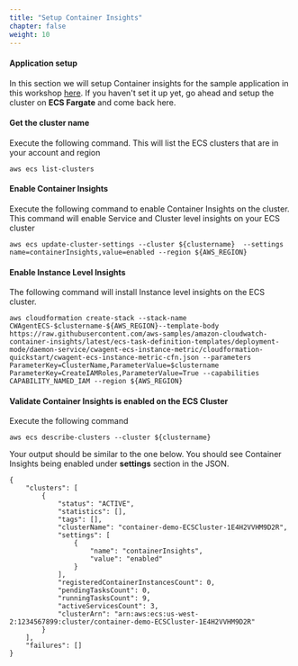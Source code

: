 ```yaml
---
title: "Setup Container Insights"
chapter: false
weight: 10
---
```


#### Application setup
In this section we will setup Container insights for the sample application in this workshop [here](../../platform). If you haven't set it up yet, go ahead and setup the cluster on **ECS Fargate** and come back here.

#### Get the cluster name

Execute the following command. This will list the ECS clusters that are in your account and region

```
aws ecs list-clusters
```

#### Enable Container Insights 
Execute the following command to enable Container Insights on the cluster. This command will enable Service and Cluster level insights on your ECS cluster

```
aws ecs update-cluster-settings --cluster ${clustername}  --settings name=containerInsights,value=enabled --region ${AWS_REGION}
```

#### Enable Instance Level Insights
The following command will install Instance level insights on the ECS cluster.

```
aws cloudformation create-stack --stack-name CWAgentECS-$clustername-${AWS_REGION}--template-body https://raw.githubusercontent.com/aws-samples/amazon-cloudwatch-container-insights/latest/ecs-task-definition-templates/deployment-mode/daemon-service/cwagent-ecs-instance-metric/cloudformation-quickstart/cwagent-ecs-instance-metric-cfn.json --parameters ParameterKey=ClusterName,ParameterValue=$clustername ParameterKey=CreateIAMRoles,ParameterValue=True --capabilities CAPABILITY_NAMED_IAM --region ${AWS_REGION}
```
#### Validate Container Insights is enabled on the ECS Cluster

Execute the following command

```
aws ecs describe-clusters --cluster ${clustername}
```
Your output should be similar to the one below. You should see Container Insights being enabled under **settings** section in the JSON.

```
{
    "clusters": [
        {
            "status": "ACTIVE", 
            "statistics": [], 
            "tags": [], 
            "clusterName": "container-demo-ECSCluster-1E4H2VVHM9D2R", 
            "settings": [
                {
                    "name": "containerInsights", 
                    "value": "enabled"
                }
            ], 
            "registeredContainerInstancesCount": 0, 
            "pendingTasksCount": 0, 
            "runningTasksCount": 9, 
            "activeServicesCount": 3, 
            "clusterArn": "arn:aws:ecs:us-west-2:1234567899:cluster/container-demo-ECSCluster-1E4H2VVHM9D2R"
        }
    ], 
    "failures": []
}
```
